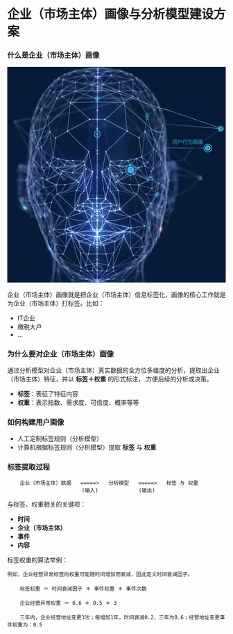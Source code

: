 企业（市场主体）画像与分析模型建设方案
====================================================================================
### 什么是企业（市场主体）画像

![企业（市场主体）画像](img/p1.jpg)

企业（市场主体）画像就是把企业（市场主体）信息标签化，画像的核心工作就是为企业（市场主体）打标签。比如：
+ IT企业
+ 缴税大户
+ ...

### 为什么要对企业（市场主体）画像
通过分析模型对企业（市场主体）真实数据的全方位多维度的分析，提取出企业（市场主体）特征，并以 **标签＋权重** 的形式标注，
方便后续的分析或决策。
+ **标签**：表征了特征内容
+ **权重**：表示指数、需求度、可信度、概率等等

### 如何构建用户画像
+ 人工定制标签规则（分析模型）
+ 计算机根据标签规则（分析模型）提取 **标签** 与 **权重**

### 标签提取过程
```                                  
    企业（市场主体）数据   =====>   分析模型   =====>   标签 与 权重   
                        (输入)             (输出)  
```
与标签、权重相关的关键项：
+ **时间**
+ **企业（市场主体）**
+ **事件**
+ **内容**

标签权重的算法举例：
```
例如，企业经营异常标签的权重可能随时间增加而衰减，因此定义时间衰减因子。

    标签权重 ＝ 时间衰减因子 ＊ 事件权重 ＊ 事件次数

    企业经营异常权重 ＝ 0.6 ＊ 0.5 ＊ 3

    三年内，企业经营地址变更3次；每增加1年，时间衰减0.2，三年为0.6；经营地址变更事件权重为：0.5

```






